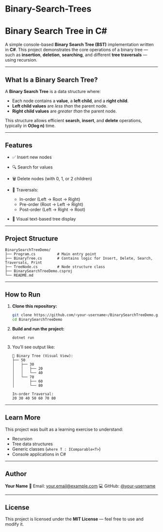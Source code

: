 # Binary-Search-Trees

# Binary Search Tree in C#

A simple console-based **Binary Search Tree (BST)** implementation written in **C#**.
This project demonstrates the core operations of a binary tree — such as **insertion**, **deletion**, **searching**, and different **tree traversals** — using recursion.

---

## What Is a Binary Search Tree?

A **Binary Search Tree** is a data structure where:

* Each node contains a **value**, a **left child**, and a **right child**.
* **Left child values** are *less than* the parent node.
* **Right child values** are *greater than* the parent node.

This structure allows efficient **search**, **insert**, and **delete** operations, typically in **O(log n)** time.

---

## Features

* ✅ Insert new nodes
* 🔍 Search for values
* 🗑️ Delete nodes (with 0, 1, or 2 children)
* 🔄 Traversals:

  * In-order (Left → Root → Right)
  * Pre-order (Root → Left → Right)
  * Post-order (Left → Right → Root)
* 🌲 Visual text-based tree display

---

## Project Structure

```
BinarySearchTreeDemo/
├── Program.cs          # Main entry point
├── BinaryTree.cs       # Contains logic for Insert, Delete, Search, Traversals, Print
├── TreeNode.cs         # Node structure class
├── BinarySearchTreeDemo.csproj
└── README.md
```

---

## How to Run

1. **Clone this repository:**

   ```bash
   git clone https://github.com/<your-username>/BinarySearchTreeDemo.git
   cd BinarySearchTreeDemo
   ```

2. **Build and run the project:**

   ```bash
   dotnet run
   ```

3. You’ll see output like:

   ```
   🌳 Binary Tree (Visual View):
   ├── 50
   │   ├── 30
   │   │   ├── 20
   │   │   └── 40
   │   └── 70
   │       ├── 60
   │       └── 80

   In-order Traversal:
   20 30 40 50 60 70 80
   ```

---

## Learn More

This project was built as a learning exercise to understand:

* Recursion
* Tree data structures
* Generic classes (`where T : IComparable<T>`)
* Console applications in C#

---

## Author

**Your Name**
📧 Email: [your.email@example.com](mailto:your.email@example.com)
💻 GitHub: [@your-username](https://github.com/your-username)

---

## License

This project is licensed under the **MIT License** — feel free to use and modify it.
